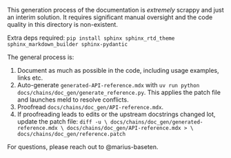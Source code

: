 This generation process of the documentation is *extremely* scrappy and just
an interim solution. It requires significant manual oversight and the code
quality in this directory is non-existent.

Extra deps required:
`pip install sphinx sphinx_rtd_theme sphinx_markdown_builder sphinx-pydantic`


The general process is:
1. Document as much as possible in the code, including usage examples, links
   etc.
2. Auto-generate `generated-API-reference.mdx` with
   `uv run python docs/chains/doc_gen/generate_reference.py`.
   This applies the patch file and launches meld to resolve conflicts.
4. Proofread `docs/chains/doc_gen/API-reference.mdx`.
5. If proofreading leads to edits or the upstream docstrings changed lot,
   update the patch file: `diff -u \
   docs/chains/doc_gen/generated-reference.mdx \
   docs/chains/doc_gen/API-reference.mdx > \
   docs/chains/doc_gen/reference.patch`

For questions, please reach out to @marius-baseten.
